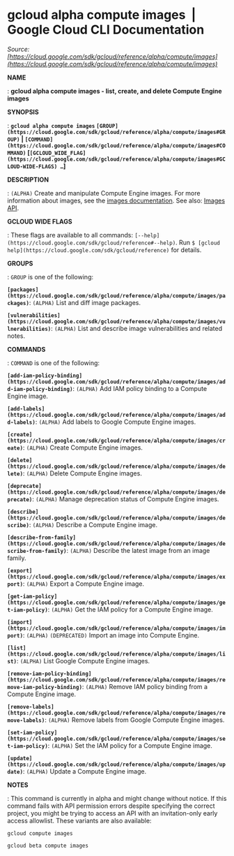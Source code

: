# gcloud alpha compute images  |  Google Cloud CLI Documentation

*Source: [https://cloud.google.com/sdk/gcloud/reference/alpha/compute/images](https://cloud.google.com/sdk/gcloud/reference/alpha/compute/images)*

**NAME**

: **gcloud alpha compute images - list, create, and delete Compute Engine images**

**SYNOPSIS**

: **`gcloud alpha compute images` `[GROUP](https://cloud.google.com/sdk/gcloud/reference/alpha/compute/images#GROUP)` | `[COMMAND](https://cloud.google.com/sdk/gcloud/reference/alpha/compute/images#COMMAND)` [`[GCLOUD_WIDE_FLAG](https://cloud.google.com/sdk/gcloud/reference/alpha/compute/images#GCLOUD-WIDE-FLAGS) …`]**

**DESCRIPTION**

: `(ALPHA)` Create and manipulate Compute Engine images.
For more information about images, see the [images documentation](https://cloud.google.com/compute/docs/images).
See also: [Images
API](https://cloud.google.com/compute/docs/reference/rest/v1/images).

**GCLOUD WIDE FLAGS**

: These flags are available to all commands: `[--help](https://cloud.google.com/sdk/gcloud/reference#--help)`.
Run `$ [gcloud help](https://cloud.google.com/sdk/gcloud/reference)` for details.

**GROUPS**

: ``GROUP`` is one of the following:

**`[packages](https://cloud.google.com/sdk/gcloud/reference/alpha/compute/images/packages)`**:
`(ALPHA)` List and diff image packages.

**`[vulnerabilities](https://cloud.google.com/sdk/gcloud/reference/alpha/compute/images/vulnerabilities)`**:
`(ALPHA)` List and describe image vulnerabilities and related notes.

**COMMANDS**

: ``COMMAND`` is one of the following:

**`[add-iam-policy-binding](https://cloud.google.com/sdk/gcloud/reference/alpha/compute/images/add-iam-policy-binding)`**:
`(ALPHA)` Add IAM policy binding to a Compute Engine image.

**`[add-labels](https://cloud.google.com/sdk/gcloud/reference/alpha/compute/images/add-labels)`**:
`(ALPHA)` Add labels to Google Compute Engine images.

**`[create](https://cloud.google.com/sdk/gcloud/reference/alpha/compute/images/create)`**:
`(ALPHA)` Create Compute Engine images.

**`[delete](https://cloud.google.com/sdk/gcloud/reference/alpha/compute/images/delete)`**:
`(ALPHA)` Delete Compute Engine images.

**`[deprecate](https://cloud.google.com/sdk/gcloud/reference/alpha/compute/images/deprecate)`**:
`(ALPHA)` Manage deprecation status of Compute Engine images.

**`[describe](https://cloud.google.com/sdk/gcloud/reference/alpha/compute/images/describe)`**:
`(ALPHA)` Describe a Compute Engine image.

**`[describe-from-family](https://cloud.google.com/sdk/gcloud/reference/alpha/compute/images/describe-from-family)`**:
`(ALPHA)` Describe the latest image from an image family.

**`[export](https://cloud.google.com/sdk/gcloud/reference/alpha/compute/images/export)`**:
`(ALPHA)` Export a Compute Engine image.

**`[get-iam-policy](https://cloud.google.com/sdk/gcloud/reference/alpha/compute/images/get-iam-policy)`**:
`(ALPHA)` Get the IAM policy for a Compute Engine image.

**`[import](https://cloud.google.com/sdk/gcloud/reference/alpha/compute/images/import)`**:
`(ALPHA)` `(DEPRECATED)` Import an image into Compute
Engine.

**`[list](https://cloud.google.com/sdk/gcloud/reference/alpha/compute/images/list)`**:
`(ALPHA)` List Google Compute Engine images.

**`[remove-iam-policy-binding](https://cloud.google.com/sdk/gcloud/reference/alpha/compute/images/remove-iam-policy-binding)`**:
`(ALPHA)` Remove IAM policy binding from a Compute Engine image.

**`[remove-labels](https://cloud.google.com/sdk/gcloud/reference/alpha/compute/images/remove-labels)`**:
`(ALPHA)` Remove labels from Google Compute Engine images.

**`[set-iam-policy](https://cloud.google.com/sdk/gcloud/reference/alpha/compute/images/set-iam-policy)`**:
`(ALPHA)` Set the IAM policy for a Compute Engine image.

**`[update](https://cloud.google.com/sdk/gcloud/reference/alpha/compute/images/update)`**:
`(ALPHA)` Update a Compute Engine image.

**NOTES**

: This command is currently in alpha and might change without notice. If this
command fails with API permission errors despite specifying the correct project,
you might be trying to access an API with an invitation-only early access
allowlist. These variants are also available:

```
gcloud compute images
```

```
gcloud beta compute images
```
